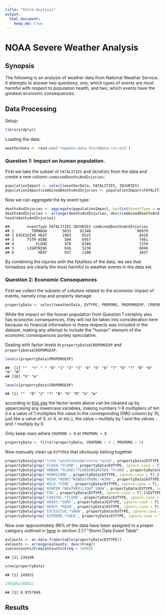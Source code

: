 ```yaml
---
title: "Storm Analysis"
output:
  html_document:
    keep_md: true
---
```


# NOAA Severe Weather Analysis

## Synopsis

The following is an analysis of weather data from National Weather
Service. It attempts to answer two questions, one, which types of
events are most harmful with respect to population health, and two,
which events have the greatest economic consequences.

## Data Processing

Setup:


```r
library(dplyr)
```

Loading the data:


```r
weatherData <- read.csv('repdata-data-StormData.csv.bz2')
```

### Question 1: Impact on human population.

First we take the subset of `FATALITIES` and `INJURIES` from the data
and create a new column `combinedDeathsAndInjuries`:


```r
populationImpact <- select(weatherData, FATALITIES, INJURIES)
populationImpact$combinedDeathsAndInjuries <- populationImpact$FATALITIES + populationImpact$INJURIES
```

Now we can aggregate the by event type:


```r
deathsAndInjuries <- aggregate(populationImpact, by=list(eventType = weatherData$EVTYPE), sum, na.rm = T)
deathsAndInjuries <- arrange(deathsAndInjuries, desc(combinedDeathsAndInjuries))
head(deathsAndInjuries)
```

```
##        eventType FATALITIES INJURIES combinedDeathsAndInjuries
## 1        TORNADO       5633    91346                     96979
## 2 EXCESSIVE HEAT       1903     6525                      8428
## 3      TSTM WIND        504     6957                      7461
## 4          FLOOD        470     6789                      7259
## 5      LIGHTNING        816     5230                      6046
## 6           HEAT        937     2100                      3037
```

By combining the injuries with the fatalities of the data, we see that
tornadoes are clearly the most harmful to weather events in the data set.

### Question 2: Economic Consequences

First we collect the subsets of columns related to the economic impact
of events, namely crop and property damage.


```r
propertyData <- select(weatherData, EVTYPE, PROPDMG, PROPDMGEXP, CROPDMG, CROPDMGEXP)
```

While the impact on the human population from Question 1 certainly
also has economic consequences, they will not be taken into
consideration here because no financial information in these respects
was included in the dataset, making any attempt to include the "human"
element of the economic consequences purlely speculative.

Dealing with factor levels in `propertyData$CROPDMGEXP` and `propertyData$CROPDMGEXP`:


```r
levels(propertyData$PROPDMGEXP)
```

```
##  [1] ""  "+" "-" "0" "1" "2" "3" "4" "5" "6" "7" "8" "?" "B" "H" "K" "M"
## [18] "h" "m"
```

```r
levels(propertyData$CROPDMGEXP)
```

```
## [1] ""  "0" "2" "?" "B" "K" "M" "k" "m"
```

according to
[this site](https://rstudio-pubs-static.s3.amazonaws.com/58957_37b6723ee52b455990e149edde45e5b6.html)
the factor levels above can be cleaned up by uppercasing any lowercase
variables, making numbers 1-8 multipliers of ten (i.e a value of 1
multiplies the value in the corresponding DMG column by 10, just like
a value of 3, or 4, or etc.), the value `+` multiply by 1 and the
values `-` and `?` multiply by 0.

Only keep rows where `CROPDMG > 0` or `PROPDMG > 0`


```r
propertyData <- filter(propertyData, CROPDMG > 0 | PROPDMG > 0)
```

Now manually clean up `EVTYPE`s that _obviously_ belong together


```r
propertyData[grep('tstm.*wind|thunderstorm.*wind', propertyData$EVTYPE, ignore.case = T),]$EVTYPE <- 'THUNDERSTORM WIND'
propertyData[grep('FLASH.*FLOOD', propertyData$EVTYPE, ignore.case = T),]$EVTYPE <- 'FLASH FLOOD'
propertyData[grep('URBAN.*FLOOD|^FLOODING$RIVER.*FLOOD', propertyData$EVTYPE, ignore.case = T),]$EVTYPE <- 'FLOOD'
propertyData[grep('HURRICANE', propertyData$EVTYPE, ignore.case = T),]$EVTYPE <- 'HURRICANE'
propertyData[grep('HIGH.*WIND|^WIND$STRONG.*WIND', propertyData$EVTYPE, ignore.case = T),]$EVTYPE <- 'HIGH WIND'
propertyData[grep('WILD.*FIRE', propertyData$EVTYPE, ignore.case = T),]$EVTYPE <- 'WILDFIRE'
propertyData[grep('WINTER.*WEATHER|LIGHT SNOW', propertyData$EVTYPE, ignore.case = T),]$EVTYPE <- 'WINTER WEATHER'
propertyData[grep('FOG', propertyData$EVTYPE, ignore.case = T),]$EVTYPE <- 'DENSE FOG'
propertyData[grep('COASTAL.*FLOOD', propertyData$EVTYPE, ignore.case = T),]$EVTYPE <- 'COASTAL FLOOD'
propertyData[grep('HEAVY.*SURF', propertyData$EVTYPE, ignore.case = T),]$EVTYPE <- 'HIGH SURF'
propertyData[grep('HEAVY.*RAIN', propertyData$EVTYPE, ignore.case = T),]$EVTYPE <- 'HEAVY RAIN'
propertyData[grep('EXCESSIVE.*SNOW', propertyData$EVTYPE, ignore.case = T),]$EVTYPE <- 'HEAVY SNOW'
propertyData[grep('EXTREME.*COLD', propertyData$EVTYPE, ignore.case = T),]$EVTYPE <- 'EXTREME COLD'
```

Now over approximately 98% of the data have been assigned to a proper
category outlined in
[here](file:///home/chris/Coursera/Reproducible%20Research/project2/repdata-peer2_doc-pd01016005curr.pdf)
in section 2.1.1 "Storm Data Event Table"


```r
evCounts <- as.data.frame(table(propertyData$EVTYPE))
evCounts <- arrange(evCounts, desc(Freq))
sum(evCounts$Freq[evCounts$Freq > 1000])
```

```
## [1] 239100
```

```r
nrow(propertyData)
```

```
## [1] 245031
```

```r
239100/245031
```

```
## [1] 0.9757949
```

## Results

##
